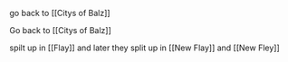 go back to [[Citys of Balz]]

Go back to [[Citys of Balz]]

spilt up in [[Flay]] and later they split up in [[New Flay]] and [[New Fley]]
